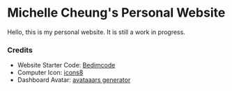 # Michelle Cheung's Personal Website
Hello, this is my personal website. It is still a work in progress. 

###  Credits
- Website Starter Code: [Bedimcode](https://github.com/bedimcode/responsive-portfolio-website-JhonDoe)
- Computer Icon: [icons8](https://icons8.com/illustrations/coding)
- Dashboard Avatar: [avataaars generator](https://getavataaars.com/)

